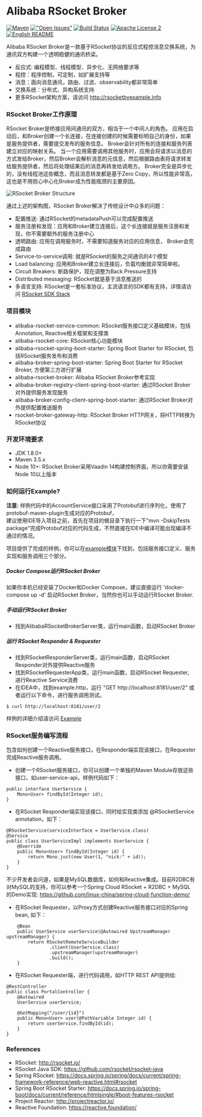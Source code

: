 Alibaba RSocket Broker
======================
[![Maven](https://img.shields.io/maven-central/v/com.alibaba.rsocket/alibaba-rsocket-spring-boot-starter)](https://img.shields.io/maven-central/v/com.alibaba.rsocket/alibaba-rsocket-spring-boot-starter)
[!["Open Issues"](https://img.shields.io/github/issues-raw/alibaba/alibaba-rsocket-broker.svg)](https://github.com/alibaba/alibaba-rsocket-broker/issues)
[![Build Status](https://api.travis-ci.com/alibaba/alibaba-rsocket-broker.svg?branch=master)](https://travis-ci.com/alibaba/alibaba-rsocket-broker)
[![Apache License 2](https://img.shields.io/badge/license-ASF2-blue.svg)](https://www.apache.org/licenses/LICENSE-2.0.txt)
&nbsp;&nbsp;&nbsp;&nbsp;
[![English README](https://img.shields.io/badge/EN-README-brightgreen)](https://github.com/alibaba/alibaba-rsocket-broker/blob/master/README-en.md)

Alibaba RSocket Broker是一款基于RSocket协议的反应式程控消息交换系统，为通讯双方构建一个透明稳健的通讯桥梁。

* 反应式: 编程模型、线程模型、异步化、无网络要求等
* 程控：程序控制，可定制，如扩展支持等
* 消息：面向消息通讯，路由、过滤、observability都非常简单
* 交换系统：分布式、异构系统支持
* 更多RSocket架构方案，请访问 http://rsocketbyexample.info

### RSocket Broker工作原理
RSocket Broker是桥接应用间通讯的双方，相当于一个中间人的角色。
应用在启动后，和Broker创建一个长连接，在连接创建的时候需要标明自己的身份，如果是服务提供者，需要提交发布的服务信息。
Broker会针对所有的连接和服务列表建立对应的映射关系。
当一个应用需要调用其他服务时，应用会将请求以消息的方式发给Broker，然后Broker会解析消息的元信息，然后根据路由表将请求转发给服务提供者，然后将处理结果后的消息再转发给调用方。
Broker完全是异步化的，没有线程池这些概念，而且消息转发都是基于Zero Copy，所以性能非常高，这也是不用担心中心化Broker成为性能瓶颈的主要原因。

![RSocket Broker Structure](https://github.com/alibaba/alibaba-rsocket-broker/raw/master/alibaba-rsocket-broker-structure.png)

通过上述的架构图，RSocket Broker解决了传统设计中众多的问题：

* 配置推送: 通过RSocket的metadataPush可以完成配置推送
* 服务注册和发现：应用和Broker建立连接后，这个长连接就是服务注册和发现，你不需要额外的服务注册中心
* 透明路由: 应用在调用服务时，不需要知道服务对应的应用信息， Broker会完成路由
* Service-to-service调用: 就是RSocket的服务之间通讯的4个模型
* Load balancing: 应用和Broker建立长连接后，负载均衡就非常简单啦。
* Circuit Breakers: 断路保护，现在调整为Back Pressure支持
* Distributed messaging: RSocket就是基于消息推送的
* 多语言支持: RSocket是一套标准协议，主流语言的SDK都有支持，详情请访问 [RSocket SDK Stack](https://github.com/alibaba/alibaba-rsocket-broker/wiki/RSocket-SDK-Stack)

### 项目模块

* alibaba-rsocket-service-common: RSocket服务接口定义基础模块，包括Annotation, Reactive相关框架和支撑类
* alibaba-rsocket-core: RSocket核心功能模块
* alibaba-rsocket-spring-boot-starter: Spring Boot Starter for RSocket, 包括RSocket服务发布和消费
* alibaba-broker-spring-boot-starter: Spring Boot Starter for RSocket Broker, 方便第三方进行扩展
* alibaba-rsocket-broker: Alibaba RSocket Broker参考实现
* alibaba-broker-registry-client-spring-boot-starter: 通过RSocket Broker对外提供服务发现服务
* alibaba-broker-config-client-spring-boot-starter: 通过RSocket Broker对外提供配置推送服务
* rsocket-broker-gateway-http: RSocket Broker HTTP网关，将HTTP转换为RSocket协议

### 开发环境要求

* JDK 1.8.0+
* Maven 3.5.x
* Node 10+: RSocket Broker采用Vaadin 14构建控制界面，所以你需要安装Node 10以上版本

### 如何运行Example?

**注意:** 样例代码中的AccountService接口采用了Protobuf进行序列化，使用了protobuf-maven-plugin生成对应的Protobuf，  
建议使用IDE导入项目之前，首先在项目的根目录下执行一下"mvn -DskipTests package"完成Protobuf对应的代码生成，不然直接在IDE中编译可能出现编译不通过的情况。

项目提供了完成的样例，你可以在[example模块](/example/)下找到，包括服务接口定义、服务实现和服务调用三个部分。

##### Docker Compose运行RSocket Broker

如果你本机已经安装了Docker和Docker Compose，建议直接运行 'docker-compose up -d' 启动RSocket Broker，当然你也可以手动运行RSocket Broker.

##### 手动运行RSocket Broker

* 找到AlibabaRSocketBrokerServer类，运行main函数，启动RSocket Broker

##### 运行 RSocket Responder & Requester

* 找到RSocketResponderServer类，运行main函数，启动RSocket Responder对外提供Reactive服务
* 找到RSocketRequesterApp类，运行main函数，启动RSocket Requester, 进行Reactive Service消费
* 在IDEA中，找到example.http，运行 "GET http://localhost:8181/user/2" 或者运行以下命令，进行服务调用测试。

```
$ curl http://localhost:8181/user/2
```

样例的详细介绍请访问 [Example](example)

### RSocket服务编写流程
包含如何创建一个Reactive服务接口，在Responder端实现该接口，在Requester完成Reactive服务调用。

* 创建一个RSocket服务接口，你可以创建一个单独的Maven Module存放这些接口，如user-service-api，样例代码如下：

```
public interface UserService {
    Mono<User> findById(Integer id);
}
```

* 在RSocket Responder端实现该接口，同时给实现类添加 @RSocketService annotation，如下：

```
@RSocketService(serviceInterface = UserService.class)
@Service
public class UserServiceImpl implements UserService {
    @Override
    public Mono<User> findById(Integer id) {
        return Mono.just(new User(1, "nick:" + id));
    }
}
```

不少开发者会问道，如果是MySQL数据库，如何和Reactive集成。目前R2DBC有对MySQL的支持，你可以参考一个Spring Cloud RSocket + R2DBC + MySQL的Demo实现: https://github.com/linux-china/spring-cloud-function-demo/

* 在RSocket Requester，以Proxy方式创建Reactive服务接口对应的Spring bean, 如下：

```
    @Bean
    public UserService userService(@Autowired UpstreamManager upstreamManager) {
        return RSocketRemoteServiceBuilder
                .client(UserService.class)
                .upstreamManager(upstreamManager)
                .build();
    }
```

* 在RSocket Requester端，进行代码调用，如HTTP REST API提供给:

```
@RestController
public class PortalController {
    @Autowired
    UserService userService;

    @GetMapping("/user/{id}")
    public Mono<User> user(@PathVariable Integer id) {
        return userService.findById(id);
    }
}
```


### References

* RSocket: http://rsocket.io/
* RSocket Java SDK: https://github.com/rsocket/rsocket-java
* Spring RSocket: https://docs.spring.io/spring/docs/current/spring-framework-reference/web-reactive.html#rsocket
* Spring Boot RSocket Starter: https://docs.spring.io/spring-boot/docs/current/reference/htmlsingle/#boot-features-rsocket
* Project Reactor: http://projectreactor.io/
* Reactive Foundation: https://reactive.foundation/
